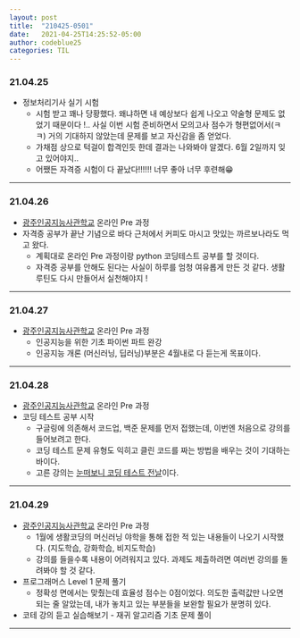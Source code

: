 ```yaml
---
layout: post
title:  "210425-0501"
date:   2021-04-25T14:25:52-05:00
author: codeblue25
categories: TIL
---
```


<h3>21.04.25</h3>

* 정보처리기사 실기 시험
  * 시험 받고 꽤나 당황했다. 왜냐하면 내 예상보다 쉽게 나오고 약술형 문제도 없었기 때문이다 !.. 사실 이번 시험 준비하면서 모의고사 점수가 형편없어서(ㅋㅋ) 거의 기대하지 않았는데 문제를 보고 자신감을 좀 얻었다.
  * 가채점 상으로 턱걸이 합격인듯 한데 결과는 나와봐야 알겠다. 6월 2일까지 잊고 있어야지..
  * 어쨌든 자격증 시험이 다 끝났다!!!!!! 너무 좋아 너무 후련해😁

---

<h3>21.04.26</h3>

* [광주인공지능사관학교](https://aischool.likelion.net/) 온라인 Pre 과정
* 자격증 공부가 끝난 기념으로 바다 근처에서 커피도 마시고 맛있는 까르보나라도 먹고 왔다.
  * 계획대로 온라인 Pre 과정이랑 python 코딩테스트 공부를 할 것이다.
  * 자격증 공부를 안해도 된다는 사실이 하루를 엄청 여유롭게 만든 것 같다. 생활 루틴도 다시 만들어서 실천해야지 !

---

<h3>21.04.27</h3>

* [광주인공지능사관학교](https://aischool.likelion.net/) 온라인 Pre 과정
  * 인공지능을 위한 기초 파이썬 파트 완강
  * 인공지능 개론 (머신러닝, 딥러닝)부분은 4월내로 다 듣는게 목표이다.

---

<h3>21.04.28</h3>

* [광주인공지능사관학교](https://aischool.likelion.net/) 온라인 Pre 과정
* 코딩 테스트 공부 시작
  * 구글링에 의존해서 코드업, 백준 문제를 먼저 접했는데, 이번엔 처음으로 강의를 들어보려고 한다.
  * 코딩 테스트 문제 유형도 익히고 클린 코드를 짜는 방법을 배우는 것이 기대하는 바이다.
  * 고른 강의는 [눈떠보니 코딩 테스트 전날](https://www.inflearn.com/course/%EC%BD%94%EB%94%A9-%ED%85%8C%EC%8A%A4%ED%8A%B8-%EC%A0%84%EB%82%A0)이다.

---

<h3>21.04.29</h3>

* [광주인공지능사관학교](https://aischool.likelion.net/) 온라인 Pre 과정
  * 1월에 생활코딩의 머신러닝 야학을 통해 접한 적 있는 내용들이 나오기 시작했다. (지도학습, 강화학습, 비지도학습)
  * 강의를 들을수록 내용이 어려워지고 있다. 과제도 제출하려면 여러번 강의를 돌려봐야 할 것 같다.
* 프로그래머스 Level 1 문제 풀기
  * 정확성 면에서는 맞췄는데 효율성 점수는 0점이었다. 의도한 출력값만 나오면 되는 줄 알았는데, 내가 놓치고 있는 부분들을 보완할 필요가 분명히 있다.
* 코테 강의 듣고 실습해보기 - 재귀 알고리즘 기초 문제 풀이

---
